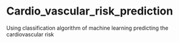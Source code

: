 # Cardio_vascular_risk_prediction
Using classification algorithm of machine learning predicting the cardiovascular risk 
